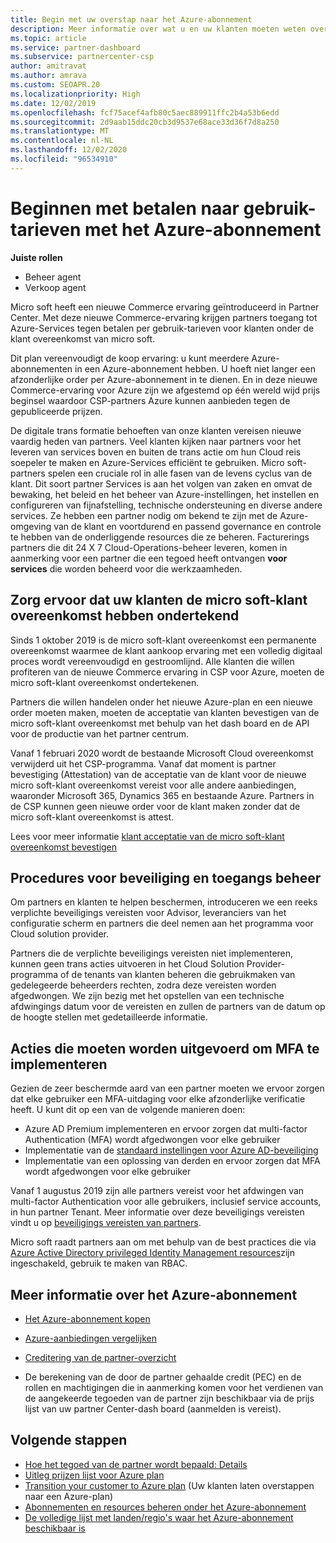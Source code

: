```yaml
---
title: Begin met uw overstap naar het Azure-abonnement
description: Meer informatie over wat u en uw klanten moeten weten over het gebruik van het Azure betalen per gebruik-abonnement, met inbegrip van de eerste stappen, beveiligings maatregelen en hoe u aan de slag gaat.
ms.topic: article
ms.service: partner-dashboard
ms.subservice: partnercenter-csp
author: amitravat
ms.author: amrava
ms.custom: SEOAPR.20
ms.localizationpriority: High
ms.date: 12/02/2019
ms.openlocfilehash: fcf75acef4afb80c5aec889911ffc2b4a53b6edd
ms.sourcegitcommit: 2d9aab15ddc20cb3d9537e68ace33d36f7d8a250
ms.translationtype: MT
ms.contentlocale: nl-NL
ms.lasthandoff: 12/02/2020
ms.locfileid: "96534910"
---
```

# <a name="begin-using-pay-as-you-go-rates-with-the-azure-plan"></a>Beginnen met betalen naar gebruik-tarieven met het Azure-abonnement

**Juiste rollen**

- Beheer agent
- Verkoop agent


Micro soft heeft een nieuwe Commerce ervaring geïntroduceerd in Partner Center.  Met deze nieuwe Commerce-ervaring krijgen partners toegang tot Azure-Services tegen betalen per gebruik-tarieven voor klanten onder de klant overeenkomst van micro soft.

Dit plan vereenvoudigt de koop ervaring: u kunt meerdere Azure-abonnementen in een Azure-abonnement hebben. U hoeft niet langer een afzonderlijke order per Azure-abonnement in te dienen. En in deze nieuwe Commerce-ervaring voor Azure zijn we afgestemd op één wereld wijd prijs beginsel waardoor CSP-partners Azure kunnen aanbieden tegen de gepubliceerde prijzen.

De digitale trans formatie behoeften van onze klanten vereisen nieuwe vaardig heden van partners. Veel klanten kijken naar partners voor het leveren van services boven en buiten de trans actie om hun Cloud reis soepeler te maken en Azure-Services efficiënt te gebruiken. Micro soft-partners spelen een cruciale rol in alle fasen van de levens cyclus van de klant. Dit soort partner Services is aan het volgen van zaken en omvat de bewaking, het beleid en het beheer van Azure-instellingen, het instellen en configureren van fijnafstelling, technische ondersteuning en diverse andere services. Ze hebben een partner nodig om bekend te zijn met de Azure-omgeving van de klant en voortdurend en passend governance en controle te hebben van de onderliggende resources die ze beheren. Facturerings partners die dit 24 X 7 Cloud-Operations-beheer leveren, komen in aanmerking voor een partner die een tegoed heeft ontvangen **voor services** die worden beheerd voor die werkzaamheden.

## <a name="make-sure-your-customers-have-signed-the-microsoft-customer-agreement"></a>Zorg ervoor dat uw klanten de micro soft-klant overeenkomst hebben ondertekend

Sinds 1 oktober 2019 is de micro soft-klant overeenkomst een permanente overeenkomst waarmee de klant aankoop ervaring met een volledig digitaal proces wordt vereenvoudigd en gestroomlijnd. Alle klanten die willen profiteren van de nieuwe Commerce ervaring in CSP voor Azure, moeten de micro soft-klant overeenkomst ondertekenen.

Partners die willen handelen onder het nieuwe Azure-plan en een nieuwe order moeten maken, moeten de acceptatie van klanten bevestigen van de micro soft-klant overeenkomst met behulp van het dash board en de API voor de productie van het partner centrum.

Vanaf 1 februari 2020 wordt de bestaande Microsoft Cloud overeenkomst verwijderd uit het CSP-programma. Vanaf dat moment is partner bevestiging (Attestation) van de acceptatie van de klant voor de nieuwe micro soft-klant overeenkomst vereist voor alle andere aanbiedingen, waaronder Microsoft 365, Dynamics 365 en bestaande Azure. Partners in de CSP kunnen geen nieuwe order voor de klant maken zonder dat de micro soft-klant overeenkomst is attest.

Lees voor meer informatie [klant acceptatie van de micro soft-klant overeenkomst bevestigen](confirm-customer-agreement.md)

## <a name="security-and-access-control-practices"></a>Procedures voor beveiliging en toegangs beheer

Om partners en klanten te helpen beschermen, introduceren we een reeks verplichte beveiligings vereisten voor Advisor, leveranciers van het configuratie scherm en partners die deel nemen aan het programma voor Cloud solution provider.

Partners die de verplichte beveiligings vereisten niet implementeren, kunnen geen trans acties uitvoeren in het Cloud Solution Provider-programma of de tenants van klanten beheren die gebruikmaken van gedelegeerde beheerders rechten, zodra deze vereisten worden afgedwongen. We zijn bezig met het opstellen van een technische afdwingings datum voor de vereisten en zullen de partners van de datum op de hoogte stellen met gedetailleerde informatie.

## <a name="actions-to-take-to-implement-mfa"></a>Acties die moeten worden uitgevoerd om MFA te implementeren

Gezien de zeer beschermde aard van een partner moeten we ervoor zorgen dat elke gebruiker een MFA-uitdaging voor elke afzonderlijke verificatie heeft. U kunt dit op een van de volgende manieren doen:

- Azure AD Premium implementeren en ervoor zorgen dat multi-factor Authentication (MFA) wordt afgedwongen voor elke gebruiker
- Implementatie van de [standaard instellingen voor Azure AD-beveiliging](/azure/active-directory/conditional-access/concept-conditional-access-security-defaults)
- Implementatie van een oplossing van derden en ervoor zorgen dat MFA wordt afgedwongen voor elke gebruiker

Vanaf 1 augustus 2019 zijn alle partners vereist voor het afdwingen van multi-factor Authentication voor alle gebruikers, inclusief service accounts, in hun partner Tenant. Meer informatie over deze beveiligings vereisten vindt u op [beveiligings vereisten van partners](partner-security-requirements.md).

Micro soft raadt partners aan om met behulp van de best practices die via [Azure Active Directory privileged Identity Management resources](/azure/active-directory/privileged-identity-management/pim-configure)zijn ingeschakeld, gebruik te maken van RBAC.

## <a name="read-more-about-the-azure-plan"></a>Meer informatie over het Azure-abonnement

- [Het Azure-abonnement kopen](purchase-azure-plan.md)

- [Azure-aanbiedingen vergelijken](compare-azure-offers.md)

- [Creditering van de partner-overzicht](partner-earned-credit.md)

- De berekening van de door de partner gehaalde credit (PEC) en de rollen en machtigingen die in aanmerking komen voor het verdienen van de aangekeerde tegoeden van de partner zijn beschikbaar via de prijs lijst van uw partner Center-dash board (aanmelden is vereist).

## <a name="next-steps"></a>Volgende stappen 

- [Hoe het tegoed van de partner wordt bepaald: Details](partner-earned-credit-explanation.md)
- [Uitleg prijzen lijst voor Azure plan](azure-plan-price-list.md)
- [Transition your customer to Azure plan](azure-plan-transition.md) (Uw klanten laten overstappen naar een Azure-plan)
- [Abonnementen en resources beheren onder het Azure-abonnement](azure-plan-manage.md)
- [De volledige lijst met landen/regio's waar het Azure-abonnement beschikbaar is](https://query.prod.cms.rt.microsoft.com/cms/api/am/binary/RE3QN0x)